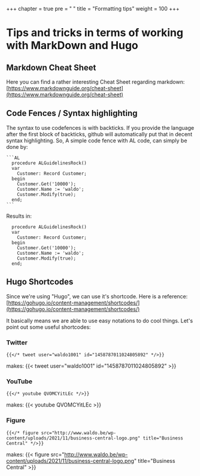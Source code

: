 +++
chapter = true
pre = "<b><i class='fas fa-clone'></i> </b>"
title = "Formatting tips"
weight = 100
+++

# Tips and tricks in terms of working with MarkDown and Hugo

## Markdown Cheat Sheet
Here you can find a rather interesting Cheat Sheet regarding markdown: [https://www.markdownguide.org/cheat-sheet](https://www.markdownguide.org/cheat-sheet)

## Code Fences / Syntax highlighting

The syntax to use codefences is with backticks.  If you provide the language after the first block of backticks, github will automatically put that in decent syntax highlighting.  So, A simple code fence with AL code, can simply be done by:
````
```AL
  procedure ALGuidelinesRock()
  var
    Customer: Record Customer;
  begin
    Customer.Get('10000');
    Customer.Name := 'waldo';
    Customer.Modify(true);
  end;
```
````

Results in: 
```AL
  procedure ALGuidelinesRock()
  var
    Customer: Record Customer;
  begin
    Customer.Get('10000');
    Customer.Name := 'waldo';
    Customer.Modify(true);
  end;
```

## Hugo Shortcodes
Since we're using "Hugo", we can use it's shortcode.  Here is a reference: [https://gohugo.io/content-management/shortcodes/](https://gohugo.io/content-management/shortcodes/)

It basically means we are able to use easy notations to do cool things.  Let's point out some useful shortcodes:

### Twitter

```
{{</* tweet user="waldo1001" id="1458787011024805892" */>}}
```
makes:
{{< tweet user="waldo1001" id="1458787011024805892" >}}

### YouTube
```
{{</* youtube QVOMCYitLEc */>}}
```
makes: 
{{< youtube QVOMCYitLEc >}}

### Figure
```
{{</* figure src="http://www.waldo.be/wp-content/uploads/2021/11/business-central-logo.png" title="Business Central" */>}}
```
makes:
{{< figure src="http://www.waldo.be/wp-content/uploads/2021/11/business-central-logo.png" title="Business Central" >}}
